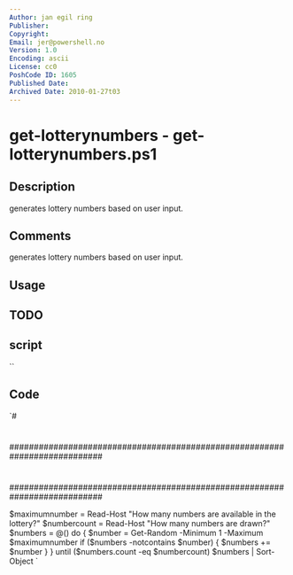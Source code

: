 ```yaml
---
Author: jan egil ring
Publisher: 
Copyright: 
Email: jer@powershell.no
Version: 1.0
Encoding: ascii
License: cc0
PoshCode ID: 1605
Published Date: 
Archived Date: 2010-01-27t03
---
```


# get-lotterynumbers - get-lotterynumbers.ps1

## Description

generates lottery numbers based on user input.

## Comments

generates lottery numbers based on user input.

## Usage



## TODO



## script

``

## Code

`#
 #
 ###########################################################################
 #
 #
 #
 #
 #
 #
 ###########################################################################
 
 $maximumnumber = Read-Host "How many numbers are available in the lottery?"
 $numbercount = Read-Host "How many numbers are drawn?"
 $numbers = @()
 do {
 $number = Get-Random -Minimum 1 -Maximum $maximumnumber
 if ($numbers -notcontains $number)
 {
 $numbers += $number
 }
 }
 until ($numbers.count -eq $numbercount)
 $numbers | Sort-Object
`

